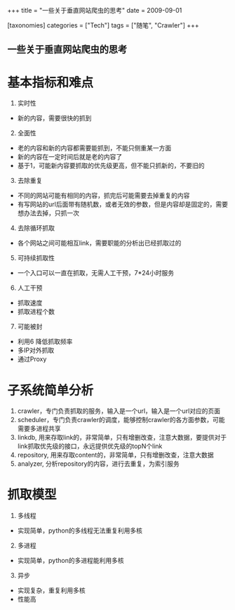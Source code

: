 +++
title = "一些关于垂直网站爬虫的思考"
date = 2009-09-01

[taxonomies]
categories = ["Tech"]
tags = ["随笔", "Crawler"]
+++

**一些关于垂直网站爬虫的思考**
------

基本指标和难点
===
1. 实时性
 - 新的内容，需要很快的抓到
2. 全面性
 - 老的内容和新的内容都需要能抓到，不能只侧重某一方面
 - 新的内容在一定时间后就是老的内容了
 - 基于1，可能新内容要抓取的优先级更高，但不能只抓新的，不要旧的
3. 去除重复
 - 不同的网站可能有相同的内容，抓完后可能需要去掉重复的内容
 - 有写网站的url后面带有随机数，或者无效的参数，但是内容却是固定的，需要想办法去掉，只抓一次
4. 去除循环抓取
 - 各个网站之间可能相互link，需要职能的分析出已经抓取过的
5. 可持续抓取性
 - 一个入口可以一直在抓取，无需人工干预，7*24小时服务
6. 人工干预
 - 抓取速度
 - 抓取进程个数
7. 可能被封
 - 利用6 降低抓取频率
 - 多IP对外抓取
 - 通过Proxy


子系统简单分析
===
1. crawler，专门负责抓取的服务，输入是一个url，输入是一个url对应的页面
2. scheduler，专门负责crawler的调度，能够控制crawler的各方面参数，可能需要多进程共享
3. linkdb, 用来存取link的，非常简单，只有增删改查，注意大数据，要提供对于link抓取优先级的接口，永远提供优先级的topN个link
4. repository, 用来存取content的，非常简单，只有增删改查，注意大数据
5. analyzer, 分析repository的内容，进行去重复，为索引服务


抓取模型
===
1. 多线程
 - 实现简单，python的多线程无法重复利用多核
2. 多进程
 - 实现简单，python的多进程能利用多核
3. 异步
 - 实现复杂，重复利用多核
 - 性能高


